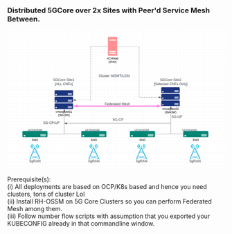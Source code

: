 ### Distributed 5GCore over 2x Sites with Peer'd Service Mesh Between.
![alt text](https://raw.githubusercontent.com/fenar/distributed5GCore/main/images/distributed5g-arch.png)<br>

Prerequisite(s): <br>
(i) All deployments are based on OCP/K8s based and hence you need clusters, tons of cluster Lol <br>
(ii) Install RH-OSSM on 5G Core Clusters so you can perform Federated Mesh among them.  <br>
(iii) Follow number flow scripts with assumption that you exported your KUBECONFIG already in that commandline window.  <br>
